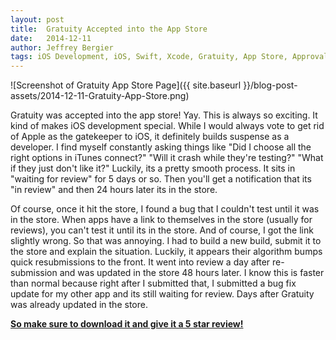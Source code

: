 ```yaml
---
layout: post
title:  Gratuity Accepted into the App Store
date:   2014-12-11
author: Jeffrey Bergier
tags: iOS Development, iOS, Swift, Xcode, Gratuity, App Store, Approval, Tip Calculator
---
```


![Screenshot of Gratuity App Store Page]({{ site.baseurl }}/blog-post-assets/2014-12-11-Gratuity-App-Store.png)

Gratuity was accepted into the app store! Yay. This is always so exciting. It kind of makes iOS development special. While I would always vote to get rid of Apple as the gatekeeper to iOS, it definitely builds suspense as a developer. I find myself constantly asking things like "Did I choose all the right options in iTunes connect?" "Will it crash while they're testing?" "What if they just don't like it?" Luckily, its a pretty smooth process. It sits in "waiting for review" for 5 days or so. Then you'll get a notification that its "in review" and then 24 hours later its in the store.

Of course, once it hit the store, I found a bug that I couldn't test until it was in the store. When apps have a link to themselves in the store (usually for reviews), you can't test it until its in the store. And of course, I got the link slightly wrong. So that was annoying. I had to build a new build, submit it to the store and explain the situation. Luckily, it appears their algorithm bumps quick resubmissions to the front. It went into review a day after re-submission and was updated in the store 48 hours later. I know this is faster than normal because right after I submitted that, I submitted a bug fix update for my other app and its still waiting for review. Days after Gratuity was already updated in the store.

**[So make sure to download it and give it a 5 star review!](https://itunes.apple.com/us/app/gratuity-simple-tip-calculator/id933679671?mt=8)**